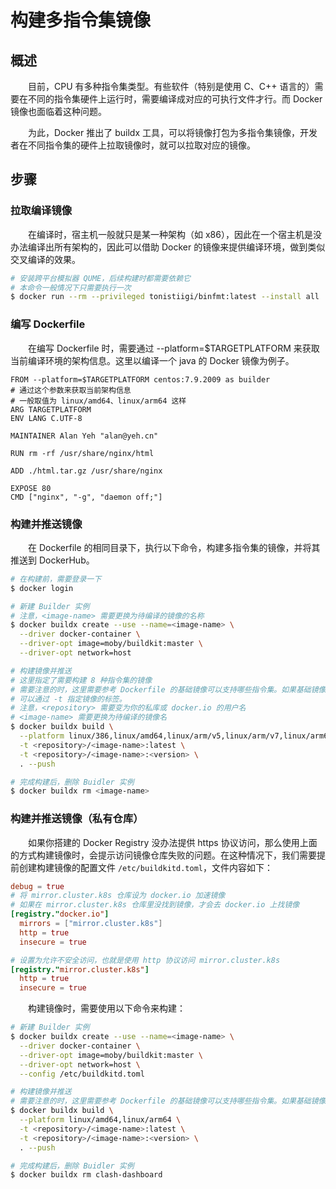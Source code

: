 # 构建多指令集镜像
## 概述
&emsp;&emsp;目前，CPU 有多种指令集类型。有些软件（特别是使用 C、C++ 语言的）需要在不同的指令集硬件上运行时，需要编译成对应的可执行文件才行。而 Docker 镜像也面临着这种问题。

&emsp;&emsp;为此，Docker 推出了 buildx 工具，可以将镜像打包为多指令集镜像，开发者在不同指令集的硬件上拉取镜像时，就可以拉取对应的镜像。

## 步骤
### 拉取编译镜像
&emsp;&emsp;在编译时，宿主机一般就只是某一种架构（如 x86），因此在一个宿主机是没办法编译出所有架构的，因此可以借助 Docker 的镜像来提供编译环境，做到类似交叉编译的效果。

```bash
# 安装跨平台模拟器 QUME，后续构建时都需要依赖它
# 本命令一般情况下只需要执行一次
$ docker run --rm --privileged tonistiigi/binfmt:latest --install all
```

### 编写 Dockerfile
&emsp;&emsp;在编写 Dockerfile 时，需要通过 --platform=$TARGETPLATFORM 来获取当前编译环境的架构信息。这里以编译一个 java 的 Docker 镜像为例子。

```docker
FROM --platform=$TARGETPLATFORM centos:7.9.2009 as builder
# 通过这个参数来获取当前架构信息
# 一般取值为 linux/amd64、linux/arm64 这样
ARG TARGETPLATFORM
ENV LANG C.UTF-8

MAINTAINER Alan Yeh "alan@yeh.cn"

RUN rm -rf /usr/share/nginx/html

ADD ./html.tar.gz /usr/share/nginx

EXPOSE 80
CMD ["nginx", "-g", "daemon off;"]
```

### 构建并推送镜像
&emsp;&emsp;在 Dockerfile 的相同目录下，执行以下命令，构建多指令集的镜像，并将其推送到 DockerHub。

```bash
# 在构建前，需要登录一下
$ docker login

# 新建 Builder 实例
# 注意，<image-name> 需要更换为待编译的镜像的名称
$ docker buildx create --use --name=<image-name> \
  --driver docker-container \
  --driver-opt image=moby/buildkit:master \
  --driver-opt network=host

# 构建镜像并推送
# 这里指定了需要构建 8 种指令集的镜像
# 需要注意的时，这里需要参考 Dockerfile 的基础镜像可以支持哪些指令集。如果基础镜像不支持，那么你的镜像也是没办法支持的
# 可以通过 -t 指定镜像的标签。
# 注意，<repository> 需要变为你的私库或 docker.io 的用户名
# <image-name> 需要更换为待编译的镜像名
$ docker buildx build \
  --platform linux/386,linux/amd64,linux/arm/v5,linux/arm/v7,linux/arm64/v8,linux/mips64le,linux/ppc64le,linux/s390x \
  -t <repository>/<image-name>:latest \
  -t <repository>/<image-name>:<version> \
  . --push

# 完成构建后，删除 Buidler 实例
$ docker buildx rm <image-name>
```

### 构建并推送镜像（私有仓库）
&emsp;&emsp;如果你搭建的 Docker Registry 没办法提供 https 协议访问，那么使用上面的方式构建镜像时，会提示访问镜像仓库失败的问题。在这种情况下，我们需要提前创建构建镜像的配置文件 `/etc/buildkitd.toml`，文件内容如下：

```toml
debug = true
# 将 mirror.cluster.k8s 仓库设为 docker.io 加速镜像
# 如果在 mirror.cluster.k8s 仓库里没找到镜像，才会去 docker.io 上找镜像
[registry."docker.io"]
  mirrors = ["mirror.cluster.k8s"]
  http = true
  insecure = true

# 设置为允许不安全访问，也就是使用 http 协议访问 mirror.cluster.k8s
[registry."mirror.cluster.k8s"]
  http = true
  insecure = true
```

&emsp;&emsp;构建镜像时，需要使用以下命令来构建：

```bash
# 新建 Builder 实例
$ docker buildx create --use --name=<image-name> \
  --driver docker-container \
  --driver-opt image=moby/buildkit:master \
  --driver-opt network=host \
  --config /etc/buildkitd.toml

# 构建镜像并推送
# 需要注意的时，这里需要参考 Dockerfile 的基础镜像可以支持哪些指令集。如果基础镜像不支持，那么你的镜像也是没办法支持的
$ docker buildx build \
  --platform linux/amd64,linux/arm64 \
  -t <repository>/<image-name>:latest \
  -t <repository>/<image-name>:<version> \
  . --push

# 完成构建后，删除 Buidler 实例
$ docker buildx rm clash-dashboard
```